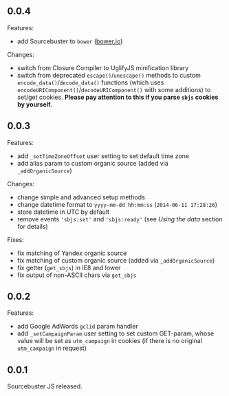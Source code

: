 ## 0.0.4

Features:

  - add Sourcebuster to `bower` ([bower.io](http://bower.io))

Changes:

  - switch from Closure Compiler to UglifyJS minification library
  - switch from deprecated `escape()`/`unescape()` methods to custom `encode_data()`/`decode_data()` functions (which uses `encodeURIComponent()`/`decodeURIComponent()` with some additions) to set/get cookies. **Please pay attention to this if you parse `sbjs` cookies by yourself.**

## 0.0.3

Features:

  - add `_setTimeZoneOffset` user setting to set default time zone
  - add alias param to custom organic source (added via `_addOrganicSource`)

Changes:

  - change simple and advanced setup methods
  - change datetime format to `yyyy-mm-dd hh:mm:ss` (`2014-06-11 17:28:26`)
  - store datetime in UTC by default
  - remove events `'sbjs:set'` and `'sbjs:ready'` (see *Using the data* section for details)

Fixes:

  - fix matching of Yandex organic source
  - fix matching of custom organic source (added via `_addOrganicSource`)
  - fix getter (`get_sbjs`) in IE8 and lower
  - fix output of non-ASCII chars via `get_sbjs`

## 0.0.2

Features:

  - add Google AdWords `gclid` param handler
  - add `_setCampaignParam` user setting to set custom GET-param, whose value will be set as `utm_campaign` in cookies (if there is no original `utm_campaign` in request)

## 0.0.1

Sourcebuster JS released.